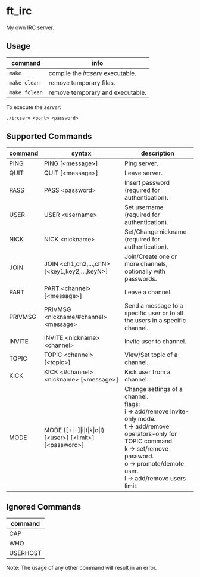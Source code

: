# ft_irc
My own IRC server.

## Usage
| command | info |
| ------- | ---- |
| `make` | compile the *ircserv* executable. |
| `make clean` | remove temporary files. |
| `make fclean` | remove temporary and executable. |

To execute the *server*:
```shell
./ircserv <port> <password>
```

## Supported Commands

| command | syntax | description |
| ------- | ------ | ----------- |
| PING | PING [\<message>] | Ping server. |
| QUIT | QUIT [\<message>] | Leave server. |
| PASS | PASS \<password> | Insert password (required for authentication). |
| USER | USER \<username> | Set username (required for authentication). |
| NICK | NICK \<nickname> | Set/Change nickname (required for authentication). |
| JOIN | JOIN \<ch1,ch2,...,chN> [\<key1,key2,...,keyN>] | Join/Create one or more channels, optionally with passwords. |
| PART | PART \<channel> [\<message>] | Leave a channel. |
| PRIVMSG | PRIVMSG \<nickname/#channel> \<message> | Send a message to a specific user or to all the users in a specific channel. |
| INVITE | INVITE \<nickname> \<channel> | Invite user to channel. |
| TOPIC | TOPIC \<channel> [\<topic>] | View/Set topic of a channel. |
| KICK | KICK \<#channel> \<nickname> [\<message>] | Kick user from a channel. |
| MODE | MODE <channel> {[+\|-]\|i\|t\|k\|o\|l} [\<user>] [\<limit>] [\<password>] | Change settings of a channel. <br> flags: <br> i -> add/remove invite-only mode. <br> t -> add/remove operators-only for TOPIC command. <br> k -> set/remove password. <br> o -> promote/demote user. <br> l -> add/remove users limit. |

## Ignored Commands
| command |
| ------- |
| CAP |
| WHO |
| USERHOST |

Note: The usage of any other command will result in an error.
